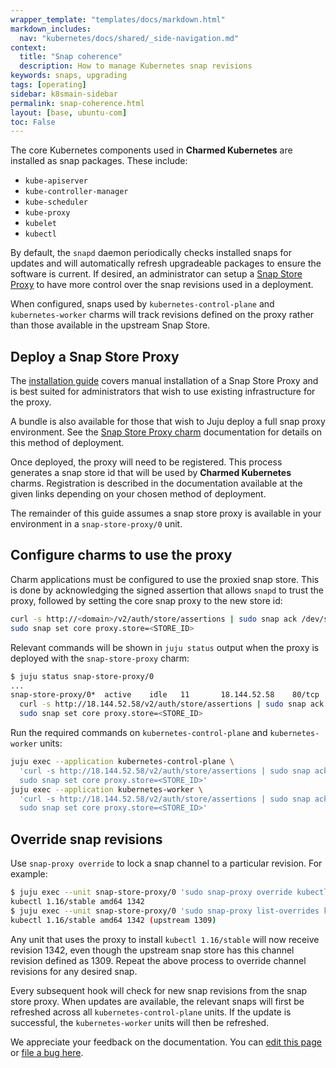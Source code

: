 ```yaml
---
wrapper_template: "templates/docs/markdown.html"
markdown_includes:
  nav: "kubernetes/docs/shared/_side-navigation.md"
context:
  title: "Snap coherence"
  description: How to manage Kubernetes snap revisions
keywords: snaps, upgrading
tags: [operating]
sidebar: k8smain-sidebar
permalink: snap-coherence.html
layout: [base, ubuntu-com]
toc: False
---
```


The core Kubernetes components used in **Charmed Kubernetes** are installed as
snap packages. These include:

- `kube-apiserver`
- `kube-controller-manager`
- `kube-scheduler`
- `kube-proxy`
- `kubelet`
- `kubectl`

By default, the `snapd` daemon periodically checks installed snaps for updates
and will automatically refresh upgradeable packages to ensure the software is
current. If desired, an administrator can setup a
[Snap Store Proxy][store-proxy] to have more control over the snap revisions
used in a deployment.

When configured, snaps used by `kubernetes-control-plane` and `kubernetes-worker`
charms will track revisions defined on the proxy rather than those available
in the upstream Snap Store.

## Deploy a Snap Store Proxy

The [installation guide][store-proxy-install] covers manual installation of a
Snap Store Proxy and is best suited for administrators that wish to use
existing infrastructure for the proxy.

A bundle is also available for those that wish to Juju deploy a full snap
proxy environment. See the [Snap Store Proxy charm][store-proxy-charm]
documentation for details on this method of deployment.

Once deployed, the proxy will need to be registered. This process generates a
snap store id that will be used by **Charmed Kubernetes** charms. Registration
is described in the documentation available at the given links depending on
your chosen method of deployment.

The remainder of this guide assumes a snap store proxy is available in your
environment in a `snap-store-proxy/0` unit.

## Configure charms to use the proxy

Charm applications must be configured to use the proxied snap store. This is
done by acknowledging the signed assertion that allows `snapd` to trust the
proxy, followed by setting the core snap proxy to the new store id:

```bash
curl -s http://<domain>/v2/auth/store/assertions | sudo snap ack /dev/stdin
sudo snap set core proxy.store=<STORE_ID>
```

Relevant commands will be shown in `juju status` output when the proxy is
deployed with the `snap-store-proxy` charm:

```bash
$ juju status snap-store-proxy/0
...
snap-store-proxy/0*  active    idle   11       18.144.52.58    80/tcp  \
  curl -s http://18.144.52.58/v2/auth/store/assertions | sudo snap ack /dev/stdin ; \
  sudo snap set core proxy.store=<STORE_ID>
```

Run the required commands on `kubernetes-control-plane` and `kubernetes-worker` units:

```bash
juju exec --application kubernetes-control-plane \
  'curl -s http://18.144.52.58/v2/auth/store/assertions | sudo snap ack /dev/stdin ; \
  sudo snap set core proxy.store=<STORE_ID>'
juju exec --application kubernetes-worker \
  'curl -s http://18.144.52.58/v2/auth/store/assertions | sudo snap ack /dev/stdin ; \
  sudo snap set core proxy.store=<STORE_ID>'
```

## Override snap revisions

Use `snap-proxy override` to lock a snap channel to a particular revision. For
example:

```bash
$ juju exec --unit snap-store-proxy/0 'sudo snap-proxy override kubectl 1.16/stable=1342'
kubectl 1.16/stable amd64 1342
$ juju exec --unit snap-store-proxy/0 'sudo snap-proxy list-overrides kubectl'
kubectl 1.16/stable amd64 1342 (upstream 1309)
```

Any unit that uses the proxy to install `kubectl 1.16/stable` will now receive
revision 1342, even though the upstream snap store has this channel revision
defined as 1309. Repeat the above process to override channel revisions for
any desired snap.

Every subsequent hook will check for new snap revisions from the snap store
proxy. When updates are available, the relevant snaps will first be refreshed
across all `kubernetes-control-plane` units. If the update is successful, the
`kubernetes-worker` units will then be refreshed.

<!-- LINKS -->

[store-proxy]: https://docs.ubuntu.com/snap-store-proxy/
[store-proxy-install]: https://docs.ubuntu.com/snap-store-proxy/en/install
[store-proxy-charm]: https://github.com/johnsca/charm-snap-store-proxy

<!-- FEEDBACK -->
<div class="p-notification--information">
  <div class="p-notification__content">
    <p class="p-notification__message">We appreciate your feedback on the documentation. You can
    <a href="https://github.com/charmed-kubernetes/kubernetes-docs/edit/main/pages/k8s/snap-coherence.md" >edit this page</a>
    or
    <a href="https://github.com/charmed-kubernetes/kubernetes-docs/issues/new" >file a bug here</a>.</p>
  </div>
</div>
